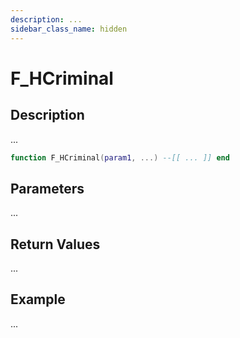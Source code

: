 ```yaml
---
description: ...
sidebar_class_name: hidden
---
```


# F_HCriminal

## Description

...

```lua
function F_HCriminal(param1, ...) --[[ ... ]] end
```

## Parameters

...

## Return Values

...

## Example

...


